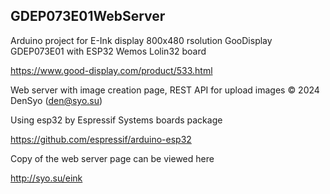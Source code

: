 ## GDEP073E01WebServer
Arduino project for E-Ink display 800x480 rsolution GooDisplay GDEP073E01 with ESP32 Wemos Lolin32 board

https://www.good-display.com/product/533.html


Web server with image creation page, REST API for upload images © 2024 DenSyo (den@syo.su)

Using esp32 by Espressif Systems boards package

https://github.com/espressif/arduino-esp32


Copy of the web server page can be viewed here

http://syo.su/eink
